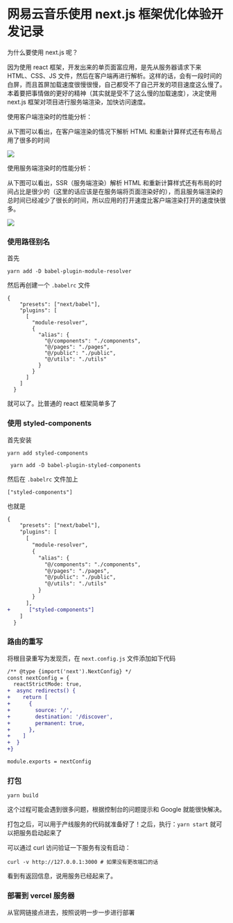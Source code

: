 # 网易云音乐使用 next.js 框架优化体验开发记录

为什么要使用 next.js 呢？

因为使用 react 框架，开发出来的单页面富应用，是先从服务器请求下来 HTML、CSS、JS 文件，然后在客户端再进行解析。这样的话，会有一段时间的白屏，而且首屏加载速度很慢很慢，自己都受不了自己开发的项目速度这么慢了。本着要把事情做的更好的精神（其实就是受不了这么慢的加载速度），决定使用 next.js 框架对项目进行服务端渲染，加快访问速度。

使用客户端渲染时的性能分析：

从下图可以看出，在客户端渲染的情况下解析 HTML 和重新计算样式还有布局占用了很多的时间

![](https://tva1.sinaimg.cn/large/e6c9d24egy1h1z9nx4oi3j21mg0u012g.jpg)



使用服务端渲染时的性能分析：

从下图可以看出，SSR（服务端渲染）解析 HTML 和重新计算样式还有布局的时间占比是很少的（这里的话应该是在服务端将页面渲染好的），而且服务端渲染的总时间已经减少了很长的时间，所以应用的打开速度比客户端渲染打开的速度快很多。

![](https://tva1.sinaimg.cn/large/e6c9d24egy1h1zai3mppgj21m90u010c.jpg)



### 使用路径别名

首先

```
yarn add -D babel-plugin-module-resolver
```

然后再创建一个  `.babelrc` 文件

```
{
    "presets": ["next/babel"],
    "plugins": [
      [
        "module-resolver",
        {
          "alias": {
            "@/components": "./components",
            "@/pages": "./pages",
            "@/public": "./public",
            "@/utils": "./utils"
          }
        }
      ]
    ]
  }
```

就可以了。比普通的 react 框架简单多了



### 使用 styled-components

首先安装

```
yarn add styled-components
```

```
 yarn add -D babel-plugin-styled-components
```

然后在   `.babelrc`  文件加上

```
["styled-components"]
```

也就是

```diff
{
    "presets": ["next/babel"],
    "plugins": [
      [
        "module-resolver",
        {
          "alias": {
            "@/components": "./components",
            "@/pages": "./pages",
            "@/public": "./public",
            "@/utils": "./utils"
          }
        }
      ],
+      ["styled-components"]
    ]
  }
```



### 路由的重写

将根目录重写为发现页，在  `next.config.js` 文件添加如下代码

```diff
/** @type {import('next').NextConfig} */
const nextConfig = {
  reactStrictMode: true,
+  async redirects() {
+    return [
+      {
+        source: '/',
+        destination: '/discover',
+        permanent: true,
+      },
+    ]
+  }
+}

module.exports = nextConfig
```



### 打包

```
yarn build
```

这个过程可能会遇到很多问题，根据控制台的问题提示和 Google 就能很快解决。

打包之后，可以用于产线服务的代码就准备好了！之后，执行：`yarn start` 就可以把服务启动起来了

可以通过 curl 访问验证一下服务有没有启动：

```
curl -v http://127.0.0.1:3000 # 如果没有更改端口的话
```

看到有返回信息，说用服务已经起来了。



### 部署到 vercel 服务器

从官网链接点进去，按照说明一步一步进行部署
